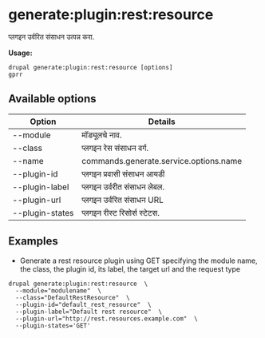 # generate:plugin:rest:resource
प्लगइन उर्वरित संसाधन उत्पन्न करा.

**Usage:**
```
drupal generate:plugin:rest:resource [options]
gprr
```

## Available options
Option | Details
-------|-------------
--module | मॉड्यूलचे नाव.
--class | प्लगइन रेस संसाधन वर्ग.
--name | commands.generate.service.options.name
--plugin-id | प्लगइन प्रवासी संसाधन आयडी
--plugin-label | प्लगइन उर्वरीत संसाधन लेबल.
--plugin-url | प्लगइन उर्वरित संसाधन URL
--plugin-states | प्लगइन रीस्ट रिसोर्स स्टेटस.

## Examples
* Generate a rest resource plugin using GET specifying the module name, the class, the plugin id, its label, the target url and the request type
```
drupal generate:plugin:rest:resource  \
  --module="modulename"  \
  --class="DefaultRestResource"  \
  --plugin-id="default_rest_resource"  \
  --plugin-label="Default rest resource"  \
  --plugin-url="http://rest.resources.example.com"  \
  --plugin-states='GET'
```
